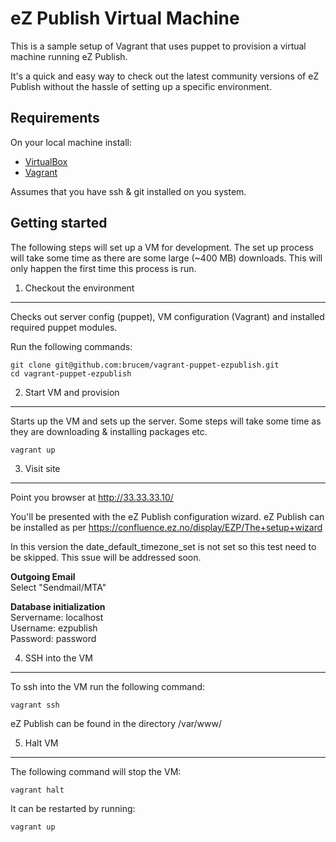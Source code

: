 eZ Publish Virtual Machine
==========================
This is a sample setup of Vagrant that uses puppet to provision a virtual
machine running eZ Publish.

It's a quick and easy way to check out the latest community versions of eZ
Publish without the hassle of setting up a specific environment.

Requirements
------------
On your local machine install:

- [VirtualBox](http://www.virtualbox.org/wiki/Downloads)
- [Vagrant](http://vagrantup.com/)

Assumes that you have ssh & git installed on you system.

Getting started
---------------
The following steps will set up a VM for development. The set up process will
take some time as there are some large (~400 MB) downloads. This will only
happen the first time this process is run.

1. Checkout the environment
---------------------------
Checks out server config (puppet), VM configuration (Vagrant) and installed required
puppet modules.

Run the following commands:

    git clone git@github.com:brucem/vagrant-puppet-ezpublish.git
    cd vagrant-puppet-ezpublish

2. Start VM and provision
-------------------------
Starts up the VM and sets up the server. Some steps will take some time as
they are downloading & installing packages etc.

    vagrant up

3. Visit site
-------------
Point you browser at http://33.33.33.10/

You'll be presented with the eZ Publish configuration wizard. eZ Publish can be
installed as per https://confluence.ez.no/display/EZP/The+setup+wizard

In this version the date_default_timezone_set is not set so this test need to
be skipped. This ssue will be addressed soon.

**Outgoing Email**  
Select "Sendmail/MTA"  

**Database initialization**  
Servername: localhost  
Username: ezpublish  
Password: password  


4. SSH into the VM
-----------------
To ssh into the VM run the following command:

    vagrant ssh

eZ Publish can be found in the directory  /var/www/

5. Halt VM
----------
The following command will stop the VM:

    vagrant halt

It can be restarted by running:

    vagrant up
